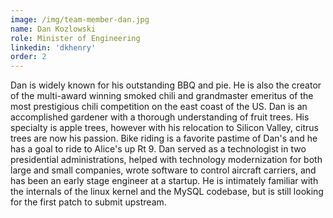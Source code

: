 ```yaml
---
image: /img/team-member-dan.jpg
name: Dan Kozlowski
role: Minister of Engineering
linkedin: 'dkhenry'
order: 2
---
```


Dan is widely known for his outstanding BBQ and pie. He is also the creator of the multi-award winning smoked chili and grandmaster emeritus of the most prestigious chili competition on the east coast of the US. Dan is an accomplished gardener with a thorough understanding of fruit trees. His specialty is apple trees, however with his relocation to Silicon Valley, citrus trees are now his passion. Bike riding is a favorite pastime of Dan's and he has a goal to ride to Alice's up Rt 9. Dan served as a technologist in two presidential administrations, helped with technology modernization for both large and small companies, wrote software to control aircraft carriers, and has been an early stage engineer at a startup. He is intimately familiar with the internals of the linux kernel and the MySQL codebase, but is still looking for the first patch to submit upstream.
